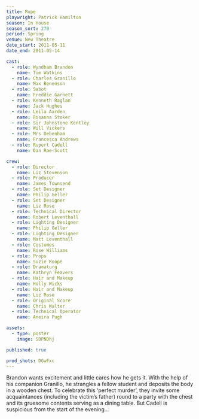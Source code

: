 ```yaml
---
title: Rope
playwright: Patrick Hamilton
season: In House
season_sort: 270
period: Spring
venue: New Theatre
date_start: 2011-05-11
date_end: 2011-05-14

cast:
  - role: Wyndham Brandon
    name: Tim Watkins
  - role: Charles Granillo
    name: Max Benenson
  - role: Sabot
    name: Freddie Garnett
  - role: Kenneth Raglan
    name: Jack Hughes
  - role: Leila Aarden
    name: Rosanna Stoker
  - role: Sir Johnstone Kentley
    name: Will Vickers
  - role: Mrs Debenham
    name: Francesca Andrews
  - role: Rupert Cadell
    name: Dan Rae-Scott

crew:
  - role: Director
    name: Liz Stevenson
  - role: Producer
    name: James Townsend
  - role: Set Designer
    name: Philip Geller
  - role: Set Designer
    name: Liz Rose
  - role: Technical Director
    name: Robert Leventhall
  - role: Lighting Designer
    name: Philip Geller
  - role: Lighting Designer
    name: Matt Leventhall
  - role: Costumes
    name: Rose Williams
  - role: Props
    name: Suzie Roope
  - role: Dramaturg
    name: Kathryn Feavers
  - role: Hair and Makeup
    name: Holly Wicks
  - role: Hair and Makeup
    name: Liz Rose
  - role: Original Score
    name: Chris Walter
  - role: Technical Operator
    name: Aneira Pugh

assets:
  - type: poster
    image: SDPNDhj

published: true

prod_shots: DGwFxc
---
```


Brandon wants excitement and little cares how he gets it. With the help of his companion Granillo, he strangles a fellow student and deposits the body in a wooden chest. To celebrate this ‘perfect murder’, they invite some acquaintances (including the victim’s father) round to a party with the chest and its gruesome contents serving as a dining table. But Cadell is suspicious from the start of the evening...

